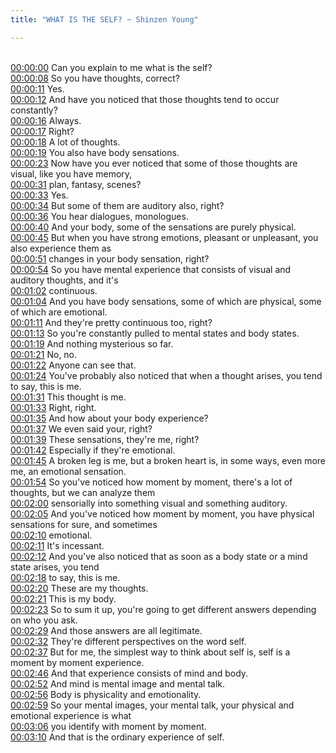 ```yaml
---
title: "WHAT IS THE SELF? ~ Shinzen Young"

---
```

<br>[00:00:00](https://www.youtube.com/watch?v=TnpvqTvvWVU&t=0)   Can you explain to me what is the self? 
<br>[00:00:08](https://www.youtube.com/watch?v=TnpvqTvvWVU&t=8)   So you have thoughts, correct? 
<br>[00:00:11](https://www.youtube.com/watch?v=TnpvqTvvWVU&t=11)   Yes. 
<br>[00:00:12](https://www.youtube.com/watch?v=TnpvqTvvWVU&t=12)   And have you noticed that those thoughts tend to occur constantly? 
<br>[00:00:16](https://www.youtube.com/watch?v=TnpvqTvvWVU&t=16)   Always. 
<br>[00:00:17](https://www.youtube.com/watch?v=TnpvqTvvWVU&t=17)   Right? 
<br>[00:00:18](https://www.youtube.com/watch?v=TnpvqTvvWVU&t=18)   A lot of thoughts. 
<br>[00:00:19](https://www.youtube.com/watch?v=TnpvqTvvWVU&t=19)   You also have body sensations. 
<br>[00:00:23](https://www.youtube.com/watch?v=TnpvqTvvWVU&t=23)   Now have you ever noticed that some of those thoughts are visual, like you have memory, 
<br>[00:00:31](https://www.youtube.com/watch?v=TnpvqTvvWVU&t=31)   plan, fantasy, scenes? 
<br>[00:00:33](https://www.youtube.com/watch?v=TnpvqTvvWVU&t=33)   Yes. 
<br>[00:00:34](https://www.youtube.com/watch?v=TnpvqTvvWVU&t=34)   But some of them are auditory also, right? 
<br>[00:00:36](https://www.youtube.com/watch?v=TnpvqTvvWVU&t=36)   You hear dialogues, monologues. 
<br>[00:00:40](https://www.youtube.com/watch?v=TnpvqTvvWVU&t=40)   And your body, some of the sensations are purely physical. 
<br>[00:00:45](https://www.youtube.com/watch?v=TnpvqTvvWVU&t=45)   But when you have strong emotions, pleasant or unpleasant, you also experience them as 
<br>[00:00:51](https://www.youtube.com/watch?v=TnpvqTvvWVU&t=51)   changes in your body sensation, right? 
<br>[00:00:54](https://www.youtube.com/watch?v=TnpvqTvvWVU&t=54)   So you have mental experience that consists of visual and auditory thoughts, and it's 
<br>[00:01:02](https://www.youtube.com/watch?v=TnpvqTvvWVU&t=62)   continuous. 
<br>[00:01:04](https://www.youtube.com/watch?v=TnpvqTvvWVU&t=64)   And you have body sensations, some of which are physical, some of which are emotional. 
<br>[00:01:11](https://www.youtube.com/watch?v=TnpvqTvvWVU&t=71)   And they're pretty continuous too, right? 
<br>[00:01:13](https://www.youtube.com/watch?v=TnpvqTvvWVU&t=73)   So you're constantly pulled to mental states and body states. 
<br>[00:01:19](https://www.youtube.com/watch?v=TnpvqTvvWVU&t=79)   And nothing mysterious so far. 
<br>[00:01:21](https://www.youtube.com/watch?v=TnpvqTvvWVU&t=81)   No, no. 
<br>[00:01:22](https://www.youtube.com/watch?v=TnpvqTvvWVU&t=82)   Anyone can see that. 
<br>[00:01:24](https://www.youtube.com/watch?v=TnpvqTvvWVU&t=84)   You've probably also noticed that when a thought arises, you tend to say, this is me. 
<br>[00:01:31](https://www.youtube.com/watch?v=TnpvqTvvWVU&t=91)   This thought is me. 
<br>[00:01:33](https://www.youtube.com/watch?v=TnpvqTvvWVU&t=93)   Right, right. 
<br>[00:01:35](https://www.youtube.com/watch?v=TnpvqTvvWVU&t=95)   And how about your body experience? 
<br>[00:01:37](https://www.youtube.com/watch?v=TnpvqTvvWVU&t=97)   We even said your, right? 
<br>[00:01:39](https://www.youtube.com/watch?v=TnpvqTvvWVU&t=99)   These sensations, they're me, right? 
<br>[00:01:42](https://www.youtube.com/watch?v=TnpvqTvvWVU&t=102)   Especially if they're emotional. 
<br>[00:01:45](https://www.youtube.com/watch?v=TnpvqTvvWVU&t=105)   A broken leg is me, but a broken heart is, in some ways, even more me, an emotional sensation. 
<br>[00:01:54](https://www.youtube.com/watch?v=TnpvqTvvWVU&t=114)   So you've noticed how moment by moment, there's a lot of thoughts, but we can analyze them 
<br>[00:02:00](https://www.youtube.com/watch?v=TnpvqTvvWVU&t=120)   sensorially into something visual and something auditory. 
<br>[00:02:05](https://www.youtube.com/watch?v=TnpvqTvvWVU&t=125)   And you've noticed how moment by moment, you have physical sensations for sure, and sometimes 
<br>[00:02:10](https://www.youtube.com/watch?v=TnpvqTvvWVU&t=130)   emotional. 
<br>[00:02:11](https://www.youtube.com/watch?v=TnpvqTvvWVU&t=131)   It's incessant. 
<br>[00:02:12](https://www.youtube.com/watch?v=TnpvqTvvWVU&t=132)   And you've also noticed that as soon as a body state or a mind state arises, you tend 
<br>[00:02:18](https://www.youtube.com/watch?v=TnpvqTvvWVU&t=138)   to say, this is me. 
<br>[00:02:20](https://www.youtube.com/watch?v=TnpvqTvvWVU&t=140)   These are my thoughts. 
<br>[00:02:21](https://www.youtube.com/watch?v=TnpvqTvvWVU&t=141)   This is my body. 
<br>[00:02:23](https://www.youtube.com/watch?v=TnpvqTvvWVU&t=143)   So to sum it up, you're going to get different answers depending on who you ask. 
<br>[00:02:29](https://www.youtube.com/watch?v=TnpvqTvvWVU&t=149)   And those answers are all legitimate. 
<br>[00:02:32](https://www.youtube.com/watch?v=TnpvqTvvWVU&t=152)   They're different perspectives on the word self. 
<br>[00:02:37](https://www.youtube.com/watch?v=TnpvqTvvWVU&t=157)   But for me, the simplest way to think about self is, self is a moment by moment experience. 
<br>[00:02:46](https://www.youtube.com/watch?v=TnpvqTvvWVU&t=166)   And that experience consists of mind and body. 
<br>[00:02:52](https://www.youtube.com/watch?v=TnpvqTvvWVU&t=172)   And mind is mental image and mental talk. 
<br>[00:02:56](https://www.youtube.com/watch?v=TnpvqTvvWVU&t=176)   Body is physicality and emotionality. 
<br>[00:02:59](https://www.youtube.com/watch?v=TnpvqTvvWVU&t=179)   So your mental images, your mental talk, your physical and emotional experience is what 
<br>[00:03:06](https://www.youtube.com/watch?v=TnpvqTvvWVU&t=186)   you identify with moment by moment. 
<br>[00:03:10](https://www.youtube.com/watch?v=TnpvqTvvWVU&t=190)   And that is the ordinary experience of self. 
<br>